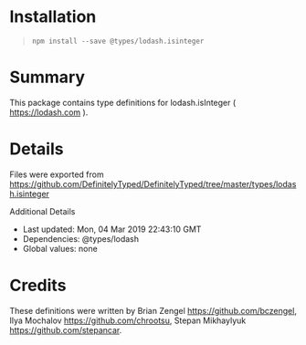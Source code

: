 # Installation
> `npm install --save @types/lodash.isinteger`

# Summary
This package contains type definitions for lodash.isInteger ( https://lodash.com ).

# Details
Files were exported from https://github.com/DefinitelyTyped/DefinitelyTyped/tree/master/types/lodash.isinteger

Additional Details
 * Last updated: Mon, 04 Mar 2019 22:43:10 GMT
 * Dependencies: @types/lodash
 * Global values: none

# Credits
These definitions were written by Brian Zengel <https://github.com/bczengel>, Ilya Mochalov <https://github.com/chrootsu>, Stepan Mikhaylyuk <https://github.com/stepancar>.
